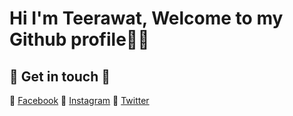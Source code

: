 # Hi I'm Teerawat, Welcome to my Github profile👋:blush:

## :love_letter: Get in touch :love_letter:
:bookmark: [Facebook](https://www.facebook.com/profile.php?id=100003479055098)
:bookmark: [Instagram](https://www.instagram.com/tee.trw_/)
:bookmark: [Twitter](https://twitter.com/djsjabjdkak)

<!--
**Teerawat36167/Teerawat36167** is a ✨ _special_ ✨ repository because its `README.md` (this file) appears on your GitHub profile.

Here are some ideas to get you started:

- 🔭 I’m currently working on ...
- 🌱 I’m currently learning ...
- 👯 I’m looking to collaborate on ...
- 🤔 I’m looking for help with ...
- 💬 Ask me about ...
- 📫 How to reach me: ...
- 😄 Pronouns: ...
- ⚡ Fun fact: ...
-->
